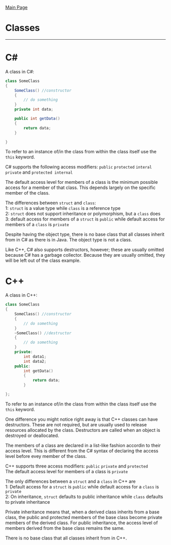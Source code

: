[Main Page](README.md)

# Classes
-------------------------
C#
===
A class in C#: 
```C#
class SomeClass
{
	SomeClass() //constructor
	{
		// do something
	}
	private	int data;

	public int getData()
	{
		return data;
	}

}
```
To refer to an instance of/in the class from within the class itself use the `this` keyword. 

C# supports the following access modifiers: `public` `protected` `interal` `private` and `protected internal`

The default access level for members of a class is the minimum possible access for a member of that class. This depends largely on the specific member of the class.

The differences between `struct` and `class`:  
	1: `struct` is a value type while `class` is a reference type  
	2: `struct` does not support inheritance or polymorphism, but a `class` does  
	3: default access for members of a `struct` is `public` while default access for members of a `class` is `private`  

Despite having the object type, there is no base class that all classes inherit from in C# as there is in Java. The object type is not a class.  

Like C++, C# also supports destructors, however; these are usually omitted because C# has a garbage collector. Because they are usually omitted, they will be left out of the class example.  

C++
===
A class in C++:  
```C++
class SomeClass
{
	SomeClass() //constructor
	{
		// do something
	}
	~SomeClass() //destructor
	{
		// do something
	}
	private:
		int data1;
		int data2;
	public: 
		int getData()
		{
			return data;
		}

};
```
To refer to an instance of/in the class from within the class itself use the `this` keyword.

One difference you might notice right away is that C++ classes can have destructors. These are not required, but are usually used to release resources allocated by the class. Destructors are called when an object is destroyed or deallocated.   

The members of a class are declared in a list-like fashion accordin to their access level. This is different from the C# syntax of declaring the access level before evey member of the class.  

C++ supports three access modifiers: `public` `private` and `protected`  
The default access level for members of a class is `private`  

The only differences between a `struct` and a `class` in C++ are  
	1: Default access for a `struct` is `public` while default access for a `class` is `private`  
	2: On inheritance, `struct` defaults to public inheritance while `class` defaults to private inheritance  

Private inheritance means that, when a derived class inherits from a base class, the public and protected members of the base class become private members of the derived class. For public inheritance, the access level of members derived from the base class remains the same.  

There is no base class that all classes inherit from in C++.
